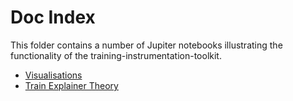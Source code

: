 # Doc Index

This folder contains a number of Jupiter notebooks illustrating the functionality of the training-instrumentation-toolkit.

* [Visualisations](visualisations.ipynb)
* [Train Explainer Theory](train-explainer-theory.ipynb)